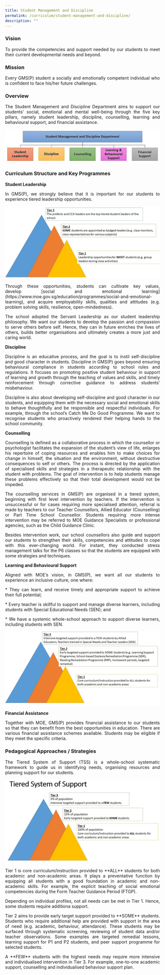 ```yaml
---
title: Student Management and Discipline
permalink: /curriculum/student-management-and-discipline/
description: ""
---
```

### Vision
<p style="text-align: justify;">To provide the competencies and support needed by our students to meet their current developmental needs and beyond.

### Mission
<p style="text-align: justify;">Every GMS(P) student a socially and emotionally competent individual who is confident to face his/her future challenges.

### Overview
<p style="text-align: justify;">The Student Management and Discipline Department aims to support our students' social, emotional and mental well-being through the five key pillars, namely student leadership, discipline, counselling, learning and behavioural support, and financial assistance.

![](/images/five%20pillars%20of%20department.jpg)

### Curriculum Structure and Key Programmes

**Student Leadership** <br>
<p style="text-align: justify;">In GMS(P), we strongly believe that it is important for our students to experience tiered leadership opportunities. 

![](/images/student%20leaders.jpg)

<p style="text-align: justify;">Through these opportunities, students can cultivate key values, develop [social and emotional learning](https://www.moe.gov.sg/education/programmes/social-and-emotional-learning), and acquire employability skills, qualities and attitudes (e.g. problem solving skills, resilience, open-mindedness). 

<p style="text-align: justify;">The school adopted the Servant Leadership as our student leadership philosophy. We want our students to develop the passion and compassion to serve others before self. Hence, they can in future enriches the lives of others, builds better organisations and ultimately creates a more just and caring world.

**Discipline** <br> 
<p style="text-align: justify;">Discipline is an educative process, and the goal is to instil self-discipline and good character in students. Discipline in GMS(P) goes beyond ensuring behavioural compliance in students according to school rules and regulations. It focuses on promoting positive student behaviour in support of learning and growth through the teaching of values and skills, and timely reinforcement through corrective guidance to address students’ misbehaviour. 

<p style="text-align: justify;">Discipline is also about developing self-discipline and good character in our students, and equipping them with the necessary social and emotional skills to behave thoughtfully and be responsible and respectful individuals. For example, through the school’s Catch Me Do Good Programme. We want to recognise students who proactively rendered their helping hands to the school community.  
 
**Counselling** <br>
<p style="text-align: justify;">Counselling is defined as a collaborative process in which the counsellor or psychologist facilitates the expansion of the student’s view of life, enlarges his repertoire of coping resources and enables him to make choices for change in himself, the situation and the environment, without destructive consequences to self or others. The process is directed by the application of specialised skills and strategies in a therapeutic relationship with the student with problems. The goal of intervention is to help students manage these problems effectively so that their total development would not be impeded.

<p style="text-align: justify;">The counselling services in GMS(P) are organised in a tiered system, beginning with first level intervention by teachers. If the intervention is unsuccessful or for cases requiring more specialised attention, referral is made by teachers to our Teacher Counsellors, Allied Educator (Counselling) or Part Time School Counsellor. Students requiring more intense intervention may be referred to MOE Guidance Specialists or professional agencies, such as the Child Guidance Clinic.

<p style="text-align: justify;">Besides intervention work, our school counsellors also guide and support our students to strengthen their skills, competencies and attitudes to cope with this ever-changing world. For instant, they conducted stress management talks for the P6 classes so that the students are equipped with some strategies and techniques.   
  
**Learning and Behavioural Support** <Br> 
<p style="text-align: justify;">Aligned with MOE’s vision, in GMS(P), we want all our students to experience an inclusive culture, one where:

<p style="text-align: justify;">* They can learn, and receive timely and appropriate support to achieve their full potential; 
<p style="text-align: justify;">* Every teacher is skillful to support and manage diverse learners, including students with Special Educational Needs (SEN); and 
<p style="text-align: justify;">* We have a systemic whole-school approach to support diverse learners, including students with SEN.

![](/images/SEN%20mode.jpg)

**Financial Assistance** <br>
<p style="text-align: justify;">Together with MOE, GMS(P) provides financial assistance to our students so that they can benefit from the best opportunities in education. There are various financial assistance schemes available. Students may be eligible if they meet the specific criteria.   

### Pedagogical Approaches / Strategies

<p style="text-align: justify;">The Tiered System of Support (TSS) is a whole-school systematic framework to guide us in identifying needs, organising resources and planning support for our students.

![](/images/Tiered%20System%20of%20Support.jpg)

<p style="text-align: justify;">Tier 1 is core curriculum/instruction provided to **ALL** students for both academic and non-academic areas. It plays a preventative function by equipping all students with a good foundation in academic and non-academic skills. For example, the explicit teaching of social emotional competencies during the Form Teacher Guidance Period (FTGP).  
  
<p style="text-align: justify;">Depending on individual profiles, not all needs can be met in Tier 1. Hence, some students require additiona support.  
  
<p style="text-align: justify;">Tier 2 aims to provide early target support provided to **SOME** students. Students who require additional help are provided with support in the area of need (e.g. academic, behaviour, attendance). These students may be surfaced through systematic screening, reviewing of student data and/or teacher observations. Some examples are targeted remedial lessons, learning support for P1 and P2 students, and peer support programme for selected students.  
  
<p style="text-align: justify;">A **FEW** students with the highest needs may require more intensive and individualised intervention in Tier 3. For example, one-to-one academic support, counselling and individualised behaviour support plan.